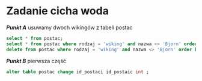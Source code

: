 # Zadanie cicha woda
***Punkt A***
usuwamy dwoch wikingów z tabeli postac
```sql
select * from postac;
select * from postac where rodzaj = 'wiking' and nazwa <> 'Bjorn' order by data_ur asc limit 2;
delete from postac where rodzaj = 'wiking' and nazwa <> 'Bjorn' order by data_ur asc limit 2;
```
***Punkt B***
pierwsza część
```sql
alter table postac change id_postaci id_postaic int ;

```
